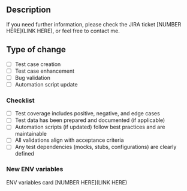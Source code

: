 <!-- `NAMING YOUR PULL REQUEST like this: [QA-XXXX] My ticket title` -->

## Description

<!-- _Please include a summary of the validation performed and which issue is covered. List any dependencies or test data required for this validation._ -->

If you need further information, please check the JIRA ticket [NUMBER HERE](LINK HERE), or feel free to contact me.

## Type of change

- [ ] Test case creation
- [ ] Test case enhancement
- [ ] Bug validation
- [ ] Automation script update

### Checklist

- [ ] Test coverage includes positive, negative, and edge cases
- [ ] Test data has been prepared and documented (if applicable)
- [ ] Automation scripts (if updated) follow best practices and are maintainable
- [ ] All validations align with acceptance criteria
- [ ] Any test dependencies (mocks, stubs, configurations) are clearly defined

### New ENV variables

<!-- ie. `TEST_ENV_URL`, `API_KEY`, `DB_CONNECTION_STRING` -->

ENV variables card [NUMBER HERE](LINK HERE)
